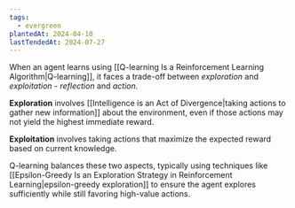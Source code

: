 ```yaml
---
tags:
  - evergreen
plantedAt: 2024-04-10
lastTendedAt: 2024-07-27
---
```

When an agent learns using [[Q-learning Is a Reinforcement Learning Algorithm|Q-learning]], it faces a trade-off between *exploration* and *exploitation* - *reflection* and *action*.

**Exploration** involves [[Intelligence is an Act of Divergence|taking actions to gather new information]] about the environment, even if those actions may not yield the highest immediate reward.

**Exploitation** involves taking actions that maximize the expected reward based on current knowledge.

Q-learning balances these two aspects, typically using techniques like [[Epsilon-Greedy Is an Exploration Strategy in Reinforcement Learning|epsilon-greedy exploration]] to ensure the agent explores sufficiently while still favoring high-value actions.
